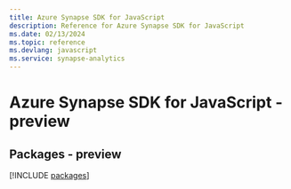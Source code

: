 ```yaml
---
title: Azure Synapse SDK for JavaScript
description: Reference for Azure Synapse SDK for JavaScript
ms.date: 02/13/2024
ms.topic: reference
ms.devlang: javascript
ms.service: synapse-analytics
---
```

# Azure Synapse SDK for JavaScript - preview
## Packages - preview
[!INCLUDE [packages](synapse-index.md)]